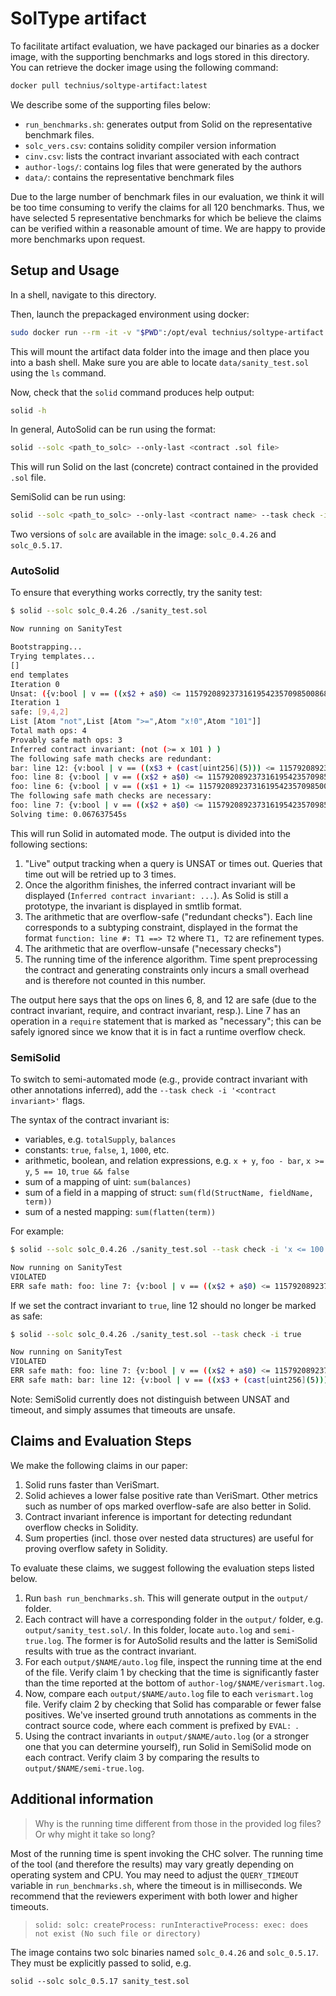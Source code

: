 # SolType artifact

To facilitate artifact evaluation, we have packaged our binaries as a docker
image, with the supporting benchmarks and logs stored in this directory. You can
retrieve the docker image using the following command:

```bash
docker pull technius/soltype-artifact:latest
```

We describe some of the supporting files below:
* `run_benchmarks.sh`: generates output from Solid on the representative
  benchmark files.
* `solc_vers.csv`: contains solidity compiler version information
* `cinv.csv`: lists the contract invariant associated with each contract
* `author-logs/`: contains log files that were generated by the authors
* `data/`: contains the representative benchmark files

Due to the large number of benchmark files in our evaluation, we think it will
be too time consuming to verify the claims for all 120 benchmarks. Thus, we have
selected 5 representative benchmarks for which be believe the claims can be
verified within a reasonable amount of time. We are happy to provide more
benchmarks upon request.

## Setup and Usage

In a shell, navigate to this directory.

Then, launch the prepackaged environment using docker:

```bash
sudo docker run --rm -it -v "$PWD":/opt/eval technius/soltype-artifact:latest
```

This will mount the artifact data folder into the image and then place you
into a bash shell. Make sure you are able to locate `data/sanity_test.sol`
using the `ls` command.

Now, check that the `solid` command produces help output:

```bash
solid -h
```

In general, AutoSolid can be run using the format:

```bash
solid --solc <path_to_solc> --only-last <contract .sol file>
```

This will run Solid on the last (concrete) contract contained in the provided
`.sol` file.

SemiSolid can be run using:

```bash
solid --solc <path_to_solc> --only-last <contract name> --task check -i <contract invariant>
```

Two versions of `solc` are available in the image: `solc_0.4.26` and `solc_0.5.17`.

### AutoSolid

To ensure that everything works correctly, try the sanity test:

```bash
$ solid --solc solc_0.4.26 ./sanity_test.sol

Now running on SanityTest

Bootstrapping...
Trying templates...
[]
end templates
Iteration 0
Unsat: ({v:bool | v == ((x$2 + a$0) <= 115792089237316195423570985008687907853269984665640564039457584007913129639935)},{v:bool | v == true})
Iteration 1
safe: [9,4,2]
List [Atom "not",List [Atom ">=",Atom "x!0",Atom "101"]]
Total math ops: 4
Provably safe math ops: 3
Inferred contract invariant: (not (>= x 101 ) )
The following safe math checks are redundant:
bar: line 12: {v:bool | v == ((x$3 + (cast[uint256](5))) <= 115792089237316195423570985008687907853269984665640564039457584007913129639935)} ==> {v:bool | v == true}
foo: line 8: {v:bool | v == ((x$2 + a$0) <= 115792089237316195423570985008687907853269984665640564039457584007913129639935)} ==> {v:bool | v == true}
foo: line 6: {v:bool | v == ((x$1 + 1) <= 115792089237316195423570985008687907853269984665640564039457584007913129639935)} ==> {v:bool | v == true}
The following safe math checks are necessary:
foo: line 7: {v:bool | v == ((x$2 + a$0) <= 115792089237316195423570985008687907853269984665640564039457584007913129639935)} ==> {v:bool | v == true}
Solving time: 0.067637545s
```

This will run Solid in automated mode. The output is divided into the following
sections:

1. "Live" output tracking when a query is UNSAT or times out. Queries that time
   out will be retried up to 3 times.
2. Once the algorithm finishes, the inferred contract invariant will be
   displayed (`Inferred contract invariant: ...`). As Solid is still a
   prototype, the invariant is displayed in smtlib format.
3. The arithmetic that are overflow-safe ("redundant checks"). Each line
   corresponds to a subtyping constraint, displayed in the format the format
   `function: line #: T1 ==> T2` where `T1, T2` are refinement types.
4. The arithmetic that are overflow-unsafe ("necessary checks")
5. The running time of the inference algorithm. Time spent preprocessing the
   contract and generating constraints only incurs a small overhead and is
   therefore not counted in this number.

The output here says that the ops on lines 6, 8, and 12 are safe (due to the
contract invariant, require, and contract invariant, resp.). Line 7 has an
operation in a `require` statement that is marked as "necessary"; this can be
safely ignored since we know that it is in fact a runtime overflow check.

### SemiSolid

To switch to semi-automated mode (e.g., provide contract invariant with other
annotations inferred), add the `--task check -i '<contract invariant>'` flags.

The syntax of the contract invariant is:

* variables, e.g. `totalSupply`, `balances`
* constants: `true`, `false`, `1`, `1000`, etc.
* arithmetic, boolean, and relation expressions, e.g. `x + y`, `foo - bar`,
  `x >= y`, `5 == 10`, `true && false`
* sum of a mapping of uint: `sum(balances)`
* sum of a field in a mapping of struct: `sum(fld(StructName, fieldName, term))`
* sum of a nested mapping: `sum(flatten(term))`

For example:

```bash
$ solid --solc solc_0.4.26 ./sanity_test.sol --task check -i 'x <= 100'

Now running on SanityTest
VIOLATED
ERR safe math: foo: line 7: {v:bool | v == ((x$2 + a$0) <= 115792089237316195423570985008687907853269984665640564039457584007913129639935)} ==> {v:bool | 
```

If we set the contract invariant to `true`, line 12 should no longer be marked
as safe:

```bash
$ solid --solc solc_0.4.26 ./sanity_test.sol --task check -i true

Now running on SanityTest
VIOLATED
ERR safe math: foo: line 7: {v:bool | v == ((x$2 + a$0) <= 115792089237316195423570985008687907853269984665640564039457584007913129639935)} ==> {v:bool | v == true}
ERR safe math: bar: line 12: {v:bool | v == ((x$3 + (cast[uint256](5))) <= 115792089237316195423570985008687907853269984665640564039457584007913129639935)} ==> {v:bool | v == true}
```

Note: SemiSolid currently does not distinguish between UNSAT and timeout, and
simply assumes that timeouts are unsafe.

## Claims and Evaluation Steps

We make the following claims in our paper:

1. Solid runs faster than VeriSmart.
2. Solid achieves a lower false positive rate than VeriSmart. Other metrics such
   as number of ops marked overflow-safe are also better in Solid.
3. Contract invariant inference is important for detecting redundant overflow
   checks in Solidity.
4. Sum properties (incl. those over nested data structures) are useful for
   proving overflow safety in Solidity.

To evaluate these claims, we suggest following the evaluation steps listed
below.

1. Run `bash run_benchmarks.sh`. This will generate output in the `output/`
   folder.
2. Each contract will have a corresponding folder in the `output/` folder, e.g.
   `output/sanity_test.sol/`. In this folder, locate `auto.log` and
   `semi-true.log`. The former is for AutoSolid results and the latter is
   SemiSolid results with true as the contract invariant.
2. For each `output/$NAME/auto.log` file, inspect the running time at the end of
   the file. Verify claim 1 by checking that the time is significantly faster
   than the time reported at the bottom of `author-log/$NAME/verismart.log`.
3. Now, compare each `output/$NAME/auto.log` file to each `verismart.log` file.
   Verify claim 2 by checking that Solid has comparable or fewer false
   positives. We've inserted ground truth annotations as comments in the
   contract source code, where each comment is prefixed by `EVAL: `.
4. Using the contract invariants in `output/$NAME/auto.log` (or a stronger one
   that you can determine yourself), run Solid in SemiSolid mode on each
   contract. Verify claim 3 by comparing the results to
   `output/$NAME/semi-true.log`.

## Additional information

> Why is the running time different from those in the provided log files? Or why
> might it take so long?

Most of the running time is spent invoking the CHC solver. The running time of
the tool (and therefore the results) may vary greatly depending on operating
system and CPU. You may need to adjust the `QUERY_TIMEOUT` variable in
`run_benchmarks.sh`, where the timeout is in milliseconds. We recommend that the
reviewers experiment with both lower and higher timeouts.

> ```
> solid: solc: createProcess: runInteractiveProcess: exec: does not exist (No such file or directory)
> ```

The image contains two solc binaries named `solc_0.4.26` and `solc_0.5.17`. They
must be explicitly passed to solid, e.g.

```
solid --solc solc_0.5.17 sanity_test.sol
```
